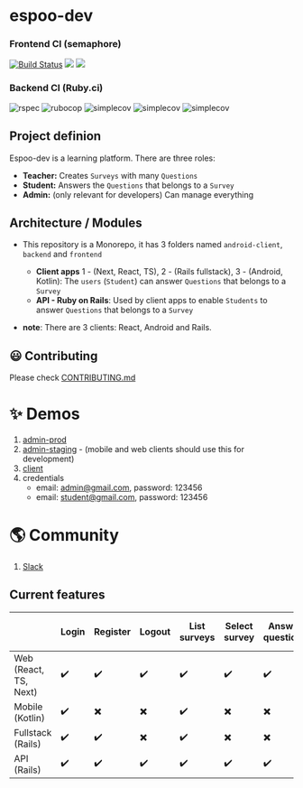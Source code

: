 # espoo-dev

<p align="center">
  <h3>Frontend CI (semaphore)</h3>
  <a href='https://andersonmalheiro.semaphoreci.com/badges/espoo-dev/branches/main.svg'> <img src='https://andersonmalheiro.semaphoreci.com/badges/espoo-dev/branches/main.svg' alt='Build Status'></a>
  <a href="https://codeclimate.com/github/espoo-dev/espoo-dev/maintainability"><img src="https://api.codeclimate.com/v1/badges/9979316a0c088a5cf937/maintainability" /></a>
  <a href="https://codeclimate.com/github/espoo-dev/espoo-dev/test_coverage"><img src="https://api.codeclimate.com/v1/badges/9979316a0c088a5cf937/test_coverage" /></a>
</p>

<p align="center">
  <h3>Backend CI (Ruby.ci)</h3>

  <img src="https://ruby.ci/badges/c9e80d1d-18a0-48f0-a533-541666383998/rspec?cache=false" alt="rspec"/>
  <img src="https://ruby.ci/badges/c9e80d1d-18a0-48f0-a533-541666383998/rubocop?cache=false" alt="rubocop"/>
  <img src="https://ruby.ci/badges/c9e80d1d-18a0-48f0-a533-541666383998/simplecov?cache=false" alt="simplecov"/>
  <img src="https://ruby.ci/badges/c9e80d1d-18a0-48f0-a533-541666383998/brakeman?cache=false" alt="simplecov"/>
  <img src="https://ruby.ci/badges/c9e80d1d-18a0-48f0-a533-541666383998/reek?cache=false" alt="simplecov"/>
</p>

## Project definion

Espoo-dev is a learning platform. There are three roles:

- **Teacher:** Creates `Surveys` with many `Questions`
- **Student:** Answers the `Questions` that belongs to a `Survey`
- **Admin:** (only relevant for developers) Can manage everything

## Architecture / Modules

- This repository is a Monorepo, it has 3 folders named `android-client`, `backend` and `frontend`

  - **Client apps** 1 - (Next, React, TS), 2 - (Rails fullstack), 3 - (Android, Kotlin): The `users` (`Student`) can answer `Questions` that belongs to a `Survey`
  - **API - Ruby on Rails**: Used by client apps to enable `Students` to answer `Questions` that belongs to a `Survey`

- **note**: There are 3 clients: React, Android and Rails.

## :smiley: Contributing

Please check [CONTRIBUTING.md](https://github.com/espoo-dev/espoo-dev/blob/main/CONTRIBUTING.md)

# ✨ Demos

1. [admin-prod](https://espoo.herokuapp.com/)
1. [admin-staging](https://espoo-staging.herokuapp.com/) - (mobile and web clients should use this for development)
1. [client](https://espoolingo.herokuapp.com/login)
1. credentials
   - email: admin@gmail.com, password: 123456
   - email: student@gmail.com, password: 123456

# 🌎 Community

1. [Slack](https://join.slack.com/t/espoo-dev/shared_invite/zt-q3od66jm-x7MNmrenB0fra86jop0jsg)

## Current features

|                       | Login              | Register                 | Logout                   | List surveys       | Select survey            | Answer questions         | Show survey summary      |
| --------------------- | ------------------ | ------------------------ | ------------------------ | ------------------ | ------------------------ | ------------------------ | ------------------------ |
| Web (React, TS, Next) | :heavy_check_mark: | :heavy_check_mark:       | :heavy_check_mark:       | :heavy_check_mark: | :heavy_check_mark:       | :heavy_check_mark:       | :heavy_check_mark:       |
| Mobile (Kotlin)       | :heavy_check_mark: | :heavy_multiplication_x: | :heavy_multiplication_x: | :heavy_check_mark: | :heavy_multiplication_x: | :heavy_multiplication_x: | :heavy_multiplication_x: |
| Fullstack (Rails)     | :heavy_check_mark: | :heavy_check_mark:       | :heavy_multiplication_x: | :heavy_check_mark: | :heavy_multiplication_x: | :heavy_multiplication_x: | :heavy_multiplication_x: |
| API (Rails)           | :heavy_check_mark: | :heavy_check_mark:       | :heavy_check_mark:       | :heavy_check_mark: | :heavy_check_mark:       | :heavy_check_mark:       | :heavy_check_mark:       |
